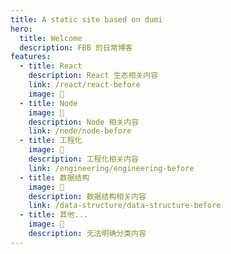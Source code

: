 ```yaml
---
title: A static site based on dumi
hero:
  title: Welcome
  description: FBB 的日常博客
features:
  - title: React
    description: React 生态相关内容
    link: /react/react-before
    image: 🤡
  - title: Node
    image: 🍟
    description: Node 相关内容
    link: /node/node-before
  - title: 工程化
    image: 🤺
    description: 工程化相关内容
    link: /engineering/engineering-before
  - title: 数据结构
    image: 🌳
    description: 数据结构相关内容
    link: /data-structure/data-structure-before
  - title: 其他...
    image: 🧿
    description: 无法明确分类内容
---
```

